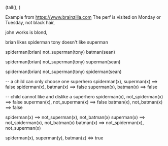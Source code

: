 
(tall(), )


Example from https://www.brainzilla.com
The perf is visited on Monday or Tuesday, not black hair,  

john works is blond, 

brian likes spiderman
tony doesn't like superman


spiderman(brian)
not_superman(tony)
batman(sean)

spiderman(brian)
not_superman(tony)
superman(sean)

spiderman(brian)
not_superman(tony)
spiderman(sean)


-- a child can only choose one superhero
spiderman(x), superman(x) ==> false
spiderman(x), batman(x) ==> false
superman(x), batman(x) ==> false

-- child cannot like and dislike a superhero
spiderman(x), not_spiderman(x) ==> false
superman(x), not_superman(x) ==> false
batman(x), not_batman(x) ==> false

spiderman(x) ==> not_superman(x), not_batman(x)
superman(x) ==> not_spiderman(x), not_batman(x)
batman(x) ==> not_spiderman(x), not_superman(x)

spiderman(x), superman(y), batman(z) <=> true


